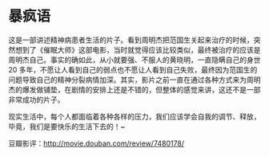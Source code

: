 # 暴疯语

这是一部讲述精神病患者生活的片子。看到周明杰把范国生关起来治疗的时候，突然想到了《催眠大师》这部电影，当时就觉得应该比较类似，最终被治疗的应该是周明杰自己。事实的确如此，从小就要强、不服人的黄晓明，一直隐瞒自己的身世 20 多年，不愿让人看到自己的弱点也不愿让人看到自己失败，最终因为范国生的问题导致自己的精神分裂病情加深。其实，影片之前一直在通过各种方式来为周明杰的爆发做铺垫，在剧情的安排上还是不错的，但整体的感觉来讲，这还不是一部非常成功的片子。

现实生活中，每个人都面临着各种各样的压力，我们应该学会自我的调节、释放，毕竟，我们是要快乐的生活下去的！~

豆瓣影评：<http://movie.douban.com/review/7480178/>
